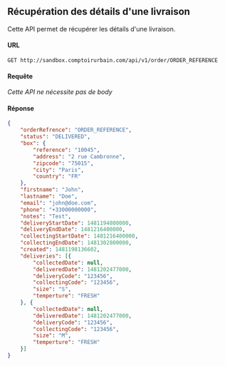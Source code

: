 ## Récupération des détails d'une livraison
Cette API permet de récupérer les détails d'une livraison.

#### URL
```
GET http://sandbox.comptoirurbain.com/api/v1/order/ORDER_REFERENCE
```

#### Requête
*Cette API ne nécessite pas de body*

#### Réponse
```json
{    
    "orderRefrence": "ORDER_REFERENCE",
    "status": "DELIVERED",    
    "box": {        
        "reference": "10045",
        "address": "2 rue Cambronne",
        "zipcode": "75015",
        "city": "Paris",
        "country": "FR"        
    },        
    "firstname": "John",
    "lastname": "Doe",
    "email": "john@doe.com",
    "phone": "+33000000000",
    "notes": "Test",
    "deliveryStartDate": 1481194800000,
    "deliveryEndDate": 1481216400000,
    "collectingStartDate": 1481216400000,
    "collectingEndDate": 1481302800000,
    "created": 1481198136602,
    "deliveries": [{        
        "collectedDate": null,
        "deliveredDate": 1481202477000,
        "deliveryCode": "123456",        
        "collectingCode": "123456",
        "size": "S",
        "temperture": "FRESH"
    }, {        
        "collectedDate": null,
        "deliveredDate": 1481202477000,
        "deliveryCode": "123456",                
        "collectingCode": "123456",
        "size": "M",
        "temperture": "FRESH"
    }]
}
```